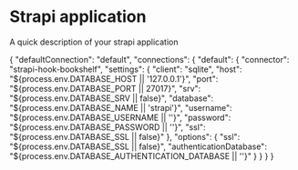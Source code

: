 # Strapi application

A quick description of your strapi application


{
  "defaultConnection": "default",
  "connections": {
    "default": {
      "connector": "strapi-hook-bookshelf",
      "settings": {
        "client": "sqlite",
        "host": "${process.env.DATABASE_HOST || '127.0.0.1'}",
        "port": "${process.env.DATABASE_PORT || 27017}",
        "srv": "${process.env.DATABASE_SRV || false}",
        "database": "${process.env.DATABASE_NAME || 'strapi'}",
        "username": "${process.env.DATABASE_USERNAME || ''}",
        "password": "${process.env.DATABASE_PASSWORD || ''}",
        "ssl": "${process.env.DATABASE_SSL || false}"
      },
      "options": {
        "ssl": "${process.env.DATABASE_SSL || false}",
        "authenticationDatabase": "${process.env.DATABASE_AUTHENTICATION_DATABASE || ''}"
      }
    }
  }
}
